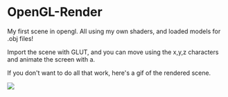 # OpenGL-Render
My first scene in opengl. All using my own shaders, and loaded models for .obj files!

Import the scene with GLUT, and you can move using the x,y,z characters and animate the screen with a.

If you don't want to do all that work, here's a gif of the rendered scene.

![](render.gif)
